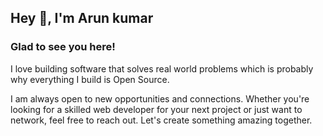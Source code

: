 ## Hey 👋, I'm Arun kumar  
### Glad to see you here!  
I love building software that solves real world problems which is probably why everything I build is Open Source.

I am always open to new opportunities and connections. Whether you're looking for a skilled web developer for your next project or just want to network, feel free to reach out. Let's create something amazing together.
